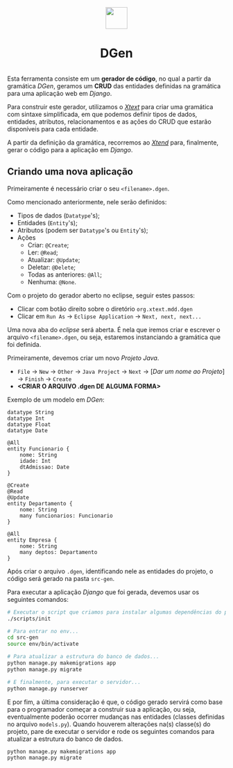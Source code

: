<div style="display: flex; flex-direction: column; align-items: center">
    <img src="https://i.imgur.com/2iJZfJz.png" width="50" height="50">
    <h1 style="display: inline">DGen</h1>
</div>



Esta ferramenta consiste em um **gerador de código**, no qual a partir da gramática _DGen_, geramos um **CRUD** das entidades definidas na gramática para uma aplicação web em _Django_. 

Para construir este gerador, utilizamos o _[Xtext](https://www.eclipse.org/Xtext/)_ para criar uma gramática com sintaxe simplificada, em que podemos definir tipos de dados, entidades, atributos, relacionamentos e as ações do CRUD que estarão disponíveis para cada entidade.

A partir da definição da gramática, recorremos ao _[Xtend](https://www.eclipse.org/xtend/)_ para, finalmente, gerar o código para a aplicação em _Django_.

## Criando uma nova aplicação

Primeiramente é necessário criar o seu `<filename>.dgen`. 

Como mencionado anteriormente, nele serão definidos:
- Tipos de dados (`Datatype`'s);
- Entidades (`Entity`'s);
- Atributos (podem ser `Datatype`'s ou `Entity`'s);
- Ações 
    - Criar: `@Create`;
    - Ler: `@Read`;
    - Atualizar: `@Update`;
    - Deletar: `@Delete`;
    - Todas as anteriores: `@All`;
    - Nenhuma: `@None`.

Com o projeto do gerador aberto no eclipse, seguir estes passos:

- Clicar com botão direito sobre o diretório `org.xtext.mdd.dgen`
- Clicar em `Run As` -> `Eclipse Application` -> `Next, next, next...`

Uma nova aba do _eclipse_ será aberta. É nela que iremos criar e escrever o arquivo `<filename>.dgen`, ou seja, estaremos instanciando a gramática que foi definida.

Primeiramente, devemos criar um novo _Projeto Java_.

- `File` -> `New` -> `Other` -> `Java Project` -> `Next` -> [_Dar um nome ao Projeto_] -> `Finish` -> `Create`
- **<CRIAR O ARQUIVO .dgen DE ALGUMA FORMA>**

Exemplo de um modelo em _DGen_:
```
datatype String
datatype Int
datatype Float
datatype Date

@All
entity Funcionario {
	nome: String
	idade: Int
	dtAdmissao: Date
}

@Create
@Read
@Update
entity Departamento {
	nome: String
	many funcionarios: Funcionario
}

@All
entity Empresa {
	nome: String
	many deptos: Departamento
}
```

Após criar o arquivo `.dgen`, identificando nele as entidades do projeto, o código será gerado na pasta `src-gen`.

Para executar a aplicação _Django_ que foi gerada, devemos usar os seguintes comandos: 

```bash
# Executar o script que criamos para instalar algumas dependências do projeto...
./scripts/init

# Para entrar no env...
cd src-gen
source env/bin/activate 

# Para atualizar a estrutura do banco de dados...
python manage.py makemigrations app 
python manage.py migrate

# E finalmente, para executar o servidor...
python manage.py runserver 
```

E por fim, a última consideração é que, o código gerado servirá como base para o programador começar a construir sua a aplicação, ou seja, eventualmente poderão ocorrer mudanças nas entidades (classes definidas no arquivo `models.py`). Quando houverem alterações na(s) classe(s) do projeto, pare de executar o servidor e rode os seguintes comandos para atualizar a estrutura do banco de dados.
```bash
python manage.py makemigrations app 
python manage.py migrate
```


